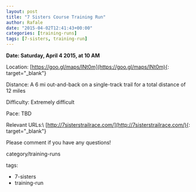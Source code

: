 ```yaml
---
layout: post
title: "7 Sisters Course Training Run"
author: Rafale
date: "2015-04-02T12:41:43+00:00"
categories: [training-runs]
tags: [7-sisters, training-run]
---
```


**Date: Saturday, April 4 2015, at 10 AM**

Location: [https://goo.gl/maps/lNt0m](https://goo.gl/maps/lNt0m){: target="_blank"}

Distance: A 6 mi out-and-back on a single-track trail for a total distance of 12 miles

Difficulty: Extremely difficult

Pace: TBD

Relevant URLs:\\
[http://7sisterstrailrace.com/](http://7sisterstrailrace.com/){: target="_blank"}

Please comment if you have any questions!

category/training-runs

tags:

* 7-sisters
* training-run